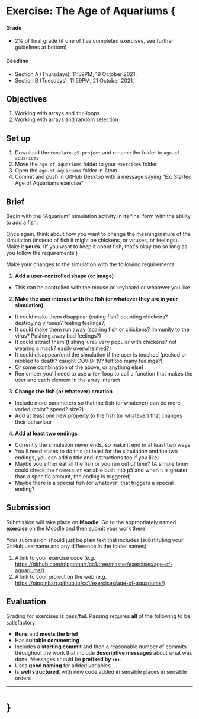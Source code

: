 # Exercise: The Age of Aquariums {

#### Grade
- 2% of final grade (if one of five completed exercises, see further guidelines at bottom)  

#### Deadline
- Section A (Thursdays): 11:59PM, 19 October 2021.
- Section B (Tuesdays): 11:59PM, 21 October 2021.

## Objectives

1. Working with arrays and `for`-loops
2. Working with arrays and random selection

## Set up

1. Download the `template-p5-project` and rename the folder to `age-of-aquariums`
3. Move the `age-of-aquariums` folder to your `exercises` folder
4. Open the `age-of-aquariums` folder in Atom
5. Commit and push in GitHub Desktop with a message saying "Ex: Started Age of Aquariums exercise"

## Brief

Begin with the "Aquarium" simulation activity in its final form with the ability to add a fish.

Once again, think about how you want to change the meaning/nature of the simulation (instead of fish it might be chickens, or viruses, or feelings). Make it **yours**. (If you want to keep it about fish, that's okay too so long as you follow the requirements.)

Make your changes to the simulation with the following requirements:

1. **Add a user-controlled shape (or image)**
  - This can be controlled with the mouse or keyboard or whatever you like
2. **Make the user interact with the fish (or whatever they are in your simulation)**
  - It could make them disappear (eating fish? counting chickens? destroying viruses? feeling feelings?)
  - It could make them run away (scaring fish or chickens? Immunity to the virus? Pushing away bad feelings?)
  - It could attract them (fishing lure? very popular with chickens? not wearing a mask? easily overwhelmed?)
  - It could disappear/end the simulation if the user is touched (pecked or nibbled to death? caught COVID-19? felt too many feelings?)
  - Or some combination of the above, or anything else!
  - Remember you'll need to use a `for`-loop to call a function that makes the user and each element in the array interact
3. **Change the fish (or whatever) creation**
  - Include more parameters so that the fish (or whatever) can be more varied (color? speed? size?)
  - Add at least one new property to the fish (or whatever) that changes their behaviour  
4. **Add at least two endings**
  - Currently the simulation never ends, so make it end in at least two ways
  - You'll need states to do this (at least for the simulation and the two endings, you can add a title and instructions too if you like)
  - Maybe you either eat all the fish or you run out of time? (A simple timer could check the `frameCount` variable built into p5 and when it is greater than a specific amount, the ending is triggered)
  - Maybe there is a special fish (or whatever) that triggers a special ending?

## Submission

Submission will take place on **Moodle**. Go to the appropriately named **exercise** on the Moodle and then submit your work there.

Your submission should just be plain text that includes (substituting your GitHub username and any difference in the folder names):

1. A link to your exercise code (e.g. https://github.com/pippinbarr/cc1/tree/master/exercises/age-of-aquariums/)
2. A link to your project on the web (e.g. https://pippinbarr.github.io/cc1/exercises/age-of-aquariums/)

## Evaluation

Grading for exercises is pass/fail. Passing requires **all** of the following to be satisfactory:

- **Runs** and **meets the brief**
- Has **suitable commenting**
- Includes a **starting commit** and then a reasonable number of commits throughout the work that include **descriptive messages** about what was done. Messages should be **prefixed by `Ex:`**.
- Uses **good naming** for added variables
- Is **well structured**, with new code added in sensible places in sensible orders

---

# }
